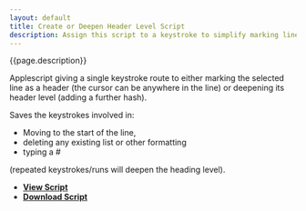 ```yaml
---
layout: default
title: Create or Deepen Header Level Script
description: Assign this script to a keystroke to simplify marking lines as headers
---
```


{{page.description}}

Applescript giving a single keystroke route to either marking the selected line as a header (the cursor can be anywhere in the line) or deepening its header level (adding a further hash).

Saves the keystrokes involved in:

- Moving to the start of the line,
- deleting any existing list or other formatting
- typing a #

(repeated keystrokes/runs will deepen the heading level). 

- [**View Script**](https://gist.github.com/gists/4087248)
- [**Download Script**](https://gist.github.com/gists/4087248/download)